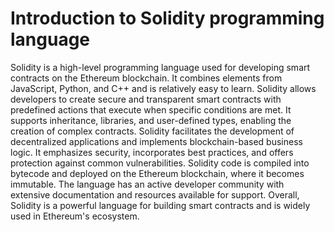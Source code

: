 # Introduction to Solidity programming language

Solidity is a high-level programming language used for developing smart contracts on the Ethereum blockchain. It combines elements from JavaScript, Python, and C++ and is relatively easy to learn. Solidity allows developers to create secure and transparent smart contracts with predefined actions that execute when specific conditions are met. It supports inheritance, libraries, and user-defined types, enabling the creation of complex contracts. Solidity facilitates the development of decentralized applications and implements blockchain-based business logic. It emphasizes security, incorporates best practices, and offers protection against common vulnerabilities. Solidity code is compiled into bytecode and deployed on the Ethereum blockchain, where it becomes immutable. The language has an active developer community with extensive documentation and resources available for support. Overall, Solidity is a powerful language for building smart contracts and is widely used in Ethereum's ecosystem.


